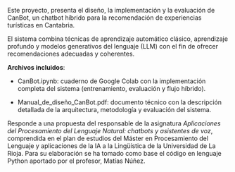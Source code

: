Este proyecto, presenta el diseño, la implementación y la evaluación de CanBot, un chatbot híbrido para la recomendación de experiencias turísticas en Cantabria.

El sistema combina técnicas de aprendizaje automático clásico, aprendizaje profundo y modelos generativos del lenguaje (LLM) con el fin de ofrecer recomendaciones adecuadas y coherentes.

**Archivos incluidos**:

- CanBot.ipynb: cuaderno de Google Colab con la implementación completa del sistema (entrenamiento, evaluación y flujo híbrido).

- Manual_de_diseño_CanBot.pdf: documento técnico con la descripción detallada de la arquitectura, metodología y evaluación del sistema.

Responde a una propuesta del responsable de la asignatura *Aplicaciones del Procesamiento del Lenguaje Natural: chatbots y asistentes de voz*, comprendida en el plan de estudios del Máster en Procesamiento del Lenguaje y aplicaciones de la IA a la Lingüística de la Universidad de La Rioja. 
Para su elaboración se ha tomado como base el código en lenguaje Python aportado por el profesor, Matías Núñez.
